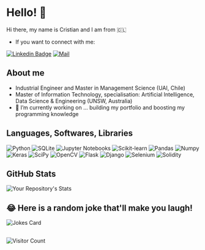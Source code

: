 # Hello! 👋
Hi there, my name is Cristian and I am from 🇨🇱 <br />
- If you want to connect with me: <br />

[![Linkedin Badge](https://img.shields.io/badge/-LinkedIn-blue?style=flat-square&logo=Linkedin&logoColor=white&link=https://www.linkedin.com/in/cristian-vergara-bahamondes-79a4b827/)](https://www.linkedin.com/in/cristian-vergara-bahamondes-79a4b827/)
[![Mail](https://img.shields.io/badge/-Mail-005FF9?style=flat-square&logo=mail.ru&logoColor=white)](c_vergara@hotmail.com)


## About me
- Industrial Engineer and Master in Management Science (UAI, Chile)
- Master of Information Technology, specialisation: Artificial Intelligence, Data Science & Engineering (UNSW, Australia)
- 🔭 I’m currently working on ... building my portfolio and boosting my programming knowledge <br />

## Languages, Softwares, Libraries
![Python](https://img.shields.io/badge/-Python-3776AB?logo=python&logoColor=white&style=plastic)
![SQLite](https://img.shields.io/badge/-SQLite-003B57?logo=sqlite&logoColor=white&style=plastic)
![Jupyter Notebooks](https://img.shields.io/badge/-Jupyter%20Notebooks-F37626?logo=jupyter&logoColor=white&style=plastic)
![Scikit-learn](https://img.shields.io/badge/-Scikit%20learn-F7931E?logo=scikit-learn&logoColor=white&style=plastic)
![Pandas](https://img.shields.io/badge/-Pandas-150458?logo=pandas&logoColor=white&style=plastic)
![Numpy](https://img.shields.io/badge/-Numpy-013243?logo=numpy&logoColor=white&style=plastic)
![Keras](https://img.shields.io/badge/-Keras-D00000?logo=keras&logoColor=white&style=plastic)
![SciPy](https://img.shields.io/badge/-SciPy-8CAAE6?logo=scipy&logoColor=white&style=plastic)
![OpenCV](https://img.shields.io/badge/-OpenCV-5C3EE8?logo=opencv&logoColor=white&style=plastic)
![Flask](https://img.shields.io/badge/-Flask-000000?logo=flask&logoColor=white&style=plastic)
![Django](https://img.shields.io/badge/-Django-092E20?logo=django&logoColor=white&style=plastic)
![Selenium](https://img.shields.io/badge/-Selenium-43B02A?logo=django&logoColor=white&style=plastic)
![Solidity](https://img.shields.io/badge/-Solidity-363636?logo=solidity&logoColor=white&style=plastic)


## GitHub Stats
![Your Repository's Stats](https://github-readme-stats.vercel.app/api/top-langs/?username=cverbah&theme=blue-green)


## 😂 Here is a random joke that'll make you laugh!
![Jokes Card](https://readme-jokes.vercel.app/api)

##  
![Visitor Count](https://komarev.com/ghpvc/?username=cverbah&label=Profile%20Views&color=ce9927&style=flat)</div>

<!--
**cverbah/cverbah** is a ✨ _special_ ✨ repository because its `README.md` (this file) appears on your GitHub profile.

Here are some ideas to get you started:

- 🔭 I’m currently working on ...
- 🌱 I’m currently learning ...
- 👯 I’m looking to collaborate on ...
- 🤔 I’m looking for help with ...
- 💬 Ask me about ...
- 📫 How to reach me: ...
- 😄 Pronouns: ...
- ⚡ Fun fact: ...
-->
